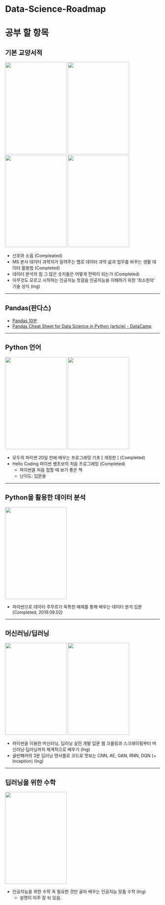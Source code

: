 # Data-Science-Roadmap

# 공부 할 항목

## 기본 교양서적
<img src = "http://image.yes24.com/momo/TopCate489/MidCate007/38215486.jpg" width="200" height="300"></img> 
<img src = "http://image.yes24.com/momo/TopCate1279/MidCate006/127853025.jpg" width="200" height="300"></img> 
<img src = "http://image.yes24.com/momo/TopCate1969/MidCate009/196880336.jpg" width="200" height="300"></img>
<img src = "http://image.yes24.com/momo/TopCate1875/MidCate002/187419168.jpg" width="200" height="300"></img> 
- 신호와 소음 (Compleated)
- MS 본사 데이터 과학자가 알려주는 헬로 데이터 과학 삶과 업무를 바꾸는 생활 데이터 활용법 (Completed)
- 데이터 분석의 힘 그 많은 숫자들은 어떻게 전략이 되는가 (Completed)
- 아무것도 모르고 시작하는 인공지능 첫걸음 인공지능을 이해하기 위한 ‘최소한의’ 기술 상식 (ing)

----
## Pandas(판다스)
- [Pandas 10분](https://dataitgirls2.github.io/10minutes2pandas/)
- [Pandas Cheat Sheet for Data Science in Python (article) - DataCamp](https://www.datacamp.com/community/data-science-cheatsheets)

----
## Python 언어
<img src = "http://image.yes24.com/momo/TopCate2050/MidCate001/204901956.jpg" width="200" height="300"></img> 
<img src = "http://image.yes24.com/momo/TopCate1740/MidCate007/173963694.jpg" width="200" height="300"></img> 
- 모두의 파이썬 20일 만에 배우는 프로그래밍 기초 [ 개정판 ] (Completed)
- Hello Coding 파이썬 쌩초보의 처음 프로그래밍 (Completed)
  - 파이썬을 처음 접할 때 보기 좋은 책
  - 난이도: 입문용 

----
## Python을 활용한 데이터 분석
<img src = "http://image.yes24.com/momo/TopCate1745/MidCate004/174435292.jpg" width="200" height="300"></img> 
- 파이썬으로 데이터 주무르기 독특한 예제를 통해 배우는 데이터 분석 입문 (Completed, 2019.09.02)
  
----
## 머신러닝/딥러닝
<img src = "http://image.yes24.com/momo/TopCate1282/MidCate002/128113609.jpg" width="200" height="300"></img>
<img src = "http://image.yes24.com/Goods/49853812/800x0.jpg" width="200" height="300"></img> 
- 파이썬을 이용한 머신러닝, 딥러닝 실전 개발 입문 웹 크롤링과 스크레이핑부터 머신러닝·딥러닝까지 체계적으로 배우기 (Ing)
- 골빈해커의 3분 딥러닝 텐서플로 코드로 맛보는 CNN, AE, GAN, RNN, DQN (+ Inception) (Ing)
 

----
## 딥러닝을 위한 수학
<img src = "http://image.yes24.com/momo/TopCate2063/MidCate006/206251279.jpg" width="200" height="300"></img> 
- 인공지능을 위한 수학 꼭 필요한 것만 골라 배우는 인공지능 맞춤 수학 (Ing)
  - 설명이 아주 잘 되 있음.
 
  




 
